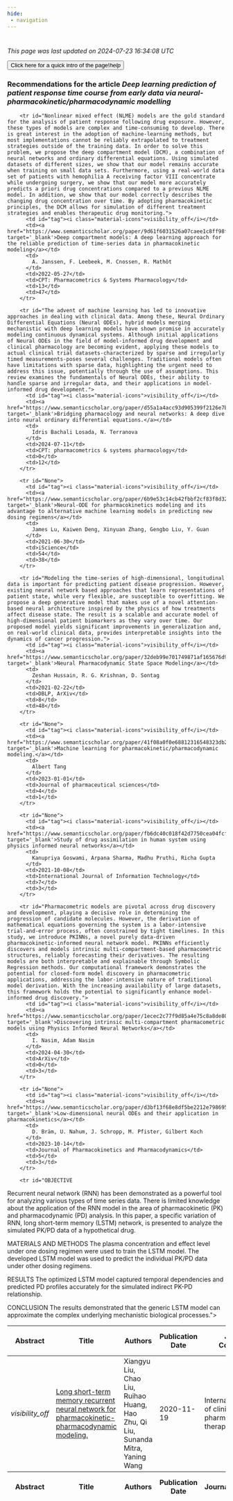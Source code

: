 ```yaml
---
hide:
 - navigation
---
```

<!DOCTYPE html>
#
<html lang="en">
<head>
  <meta charset="utf-8">
</head>

<body>
  <p>
  <i class="footer">This page was last updated on 2024-07-23 16:34:08 UTC</i>
  </p>
  
  <div class="note info" onclick="startIntro()">
    <p>
      <button type="button" class="buttons">
        <div style="display: flex; align-items: center;">
        Click here for a quick intro of the page! <i class="material-icons">help</i>
        </div>
      </button>
    </p>
  </div>

  <p>
  <h3 data-intro='Recommendations for the article'>
    Recommendations for the article <i>Deep learning prediction of patient response time course from early data via neural-pharmacokinetic/pharmacodynamic modelling</i>
  </h3>
  <table id="table1" class="display wrap" style="width:100%">
  <thead>
    <tr>
        <th data-intro='Click to view the abstract (if available)'>Abstract</th>
        <th>Title</th>
        <th>Authors</th>
        <th>Publication Date</th>
        <th>Journal/ Conference</th>
        <th>Citation count</th>
        <th data-intro='Highest h-index among the authors'>Highest h-index</th>
    </tr>
  </thead>
  <tbody>
    
        <tr id="Nonlinear mixed effect (NLME) models are the gold standard for the analysis of patient response following drug exposure. However, these types of models are complex and time‐consuming to develop. There is great interest in the adoption of machine‐learning methods, but most implementations cannot be reliably extrapolated to treatment strategies outside of the training data. In order to solve this problem, we propose the deep compartment model (DCM), a combination of neural networks and ordinary differential equations. Using simulated datasets of different sizes, we show that our model remains accurate when training on small data sets. Furthermore, using a real‐world data set of patients with hemophilia A receiving factor VIII concentrate while undergoing surgery, we show that our model more accurately predicts a priori drug concentrations compared to a previous NLME model. In addition, we show that our model correctly describes the changing drug concentration over time. By adopting pharmacokinetic principles, the DCM allows for simulation of different treatment strategies and enables therapeutic drug monitoring.">
          <td id="tag"><i class="material-icons">visibility_off</i></td>
          <td><a href="https://www.semanticscholar.org/paper/9d61f6031526a07caee1c8ff98f7aec3dcc0e8a7" target='_blank'>Deep compartment models: A deep learning approach for the reliable prediction of time‐series data in pharmacokinetic modeling</a></td>
          <td>
            A. Janssen, F. Leebeek, M. Cnossen, R. Mathôt
          </td>
          <td>2022-05-27</td>
          <td>CPT: Pharmacometrics & Systems Pharmacology</td>
          <td>13</td>
          <td>47</td>
        </tr>
    
        <tr id="The advent of machine learning has led to innovative approaches in dealing with clinical data. Among these, Neural Ordinary Differential Equations (Neural ODEs), hybrid models merging mechanistic with deep learning models have shown promise in accurately modeling continuous dynamical systems. Although initial applications of Neural ODEs in the field of model-informed drug development and clinical pharmacology are becoming evident, applying these models to actual clinical trial datasets-characterized by sparse and irregularly timed measurements-poses several challenges. Traditional models often have limitations with sparse data, highlighting the urgent need to address this issue, potentially through the use of assumptions. This review examines the fundamentals of Neural ODEs, their ability to handle sparse and irregular data, and their applications in model-informed drug development.">
          <td id="tag"><i class="material-icons">visibility_off</i></td>
          <td><a href="https://www.semanticscholar.org/paper/d55a1a4acc93d905399f2126e7beb524fd64ec38" target='_blank'>Bridging pharmacology and neural networks: A deep dive into neural ordinary differential equations.</a></td>
          <td>
            Idris Bachali Losada, N. Terranova
          </td>
          <td>2024-07-11</td>
          <td>CPT: pharmacometrics & systems pharmacology</td>
          <td>0</td>
          <td>12</td>
        </tr>
    
        <tr id="None">
          <td id="tag"><i class="material-icons">visibility_off</i></td>
          <td><a href="https://www.semanticscholar.org/paper/6b9e53c14cb42fbbf2cf83f8d3216cae3454e22f" target='_blank'>Neural-ODE for pharmacokinetics modeling and its advantage to alternative machine learning models in predicting new dosing regimens</a></td>
          <td>
            James Lu, Kaiwen Deng, Xinyuan Zhang, Gengbo Liu, Y. Guan
          </td>
          <td>2021-06-30</td>
          <td>iScience</td>
          <td>54</td>
          <td>38</td>
        </tr>
    
        <tr id="Modeling the time-series of high-dimensional, longitudinal data is important for predicting patient disease progression. However, existing neural network based approaches that learn representations of patient state, while very flexible, are susceptible to overfitting. We propose a deep generative model that makes use of a novel attention-based neural architecture inspired by the physics of how treatments affect disease state. The result is a scalable and accurate model of high-dimensional patient biomarkers as they vary over time. Our proposed model yields significant improvements in generalization and, on real-world clinical data, provides interpretable insights into the dynamics of cancer progression.">
          <td id="tag"><i class="material-icons">visibility_off</i></td>
          <td><a href="https://www.semanticscholar.org/paper/32deb99e701749871af165676d9321642b1bd738" target='_blank'>Neural Pharmacodynamic State Space Modeling</a></td>
          <td>
            Zeshan Hussain, R. G. Krishnan, D. Sontag
          </td>
          <td>2021-02-22</td>
          <td>DBLP, ArXiv</td>
          <td>8</td>
          <td>48</td>
        </tr>
    
        <tr id="None">
          <td id="tag"><i class="material-icons">visibility_off</i></td>
          <td><a href="https://www.semanticscholar.org/paper/41f08a0f0e68812316548323db2b809f94474314" target='_blank'>Machine learning for pharmacokinetic/pharmacodynamic modeling.</a></td>
          <td>
            Albert Tang
          </td>
          <td>2023-01-01</td>
          <td>Journal of pharmaceutical sciences</td>
          <td>4</td>
          <td>1</td>
        </tr>
    
        <tr id="None">
          <td id="tag"><i class="material-icons">visibility_off</i></td>
          <td><a href="https://www.semanticscholar.org/paper/fb6dc40c018f42d7750cea04fcf109340b5b508a" target='_blank'>Study of drug assimilation in human system using physics informed neural networks</a></td>
          <td>
            Kanupriya Goswami, Arpana Sharma, Madhu Pruthi, Richa Gupta
          </td>
          <td>2021-10-08</td>
          <td>International Journal of Information Technology</td>
          <td>7</td>
          <td>3</td>
        </tr>
    
        <tr id="Pharmacometric models are pivotal across drug discovery and development, playing a decisive role in determining the progression of candidate molecules. However, the derivation of mathematical equations governing the system is a labor-intensive trial-and-error process, often constrained by tight timelines. In this study, we introduce PKINNs, a novel purely data-driven pharmacokinetic-informed neural network model. PKINNs efficiently discovers and models intrinsic multi-compartment-based pharmacometric structures, reliably forecasting their derivatives. The resulting models are both interpretable and explainable through Symbolic Regression methods. Our computational framework demonstrates the potential for closed-form model discovery in pharmacometric applications, addressing the labor-intensive nature of traditional model derivation. With the increasing availability of large datasets, this framework holds the potential to significantly enhance model-informed drug discovery.">
          <td id="tag"><i class="material-icons">visibility_off</i></td>
          <td><a href="https://www.semanticscholar.org/paper/1ecec2c77f9d85a4e75c8a8de808c4d916ca0015" target='_blank'>Discovering intrinsic multi-compartment pharmacometric models using Physics Informed Neural Networks</a></td>
          <td>
            I. Nasim, Adam Nasim
          </td>
          <td>2024-04-30</td>
          <td>ArXiv</td>
          <td>0</td>
          <td>3</td>
        </tr>
    
        <tr id="None">
          <td id="tag"><i class="material-icons">visibility_off</i></td>
          <td><a href="https://www.semanticscholar.org/paper/d3bf13f68e8df5be2212e7986959d08cd4995221" target='_blank'>Low-dimensional neural ODEs and their application in pharmacokinetics</a></td>
          <td>
            D. Bräm, U. Nahum, J. Schropp, M. Pfister, Gilbert Koch
          </td>
          <td>2023-10-14</td>
          <td>Journal of Pharmacokinetics and Pharmacodynamics</td>
          <td>5</td>
          <td>3</td>
        </tr>
    
        <tr id="OBJECTIVE
Recurrent neural network (RNN) has been demonstrated as a powerful tool for analyzing various types of time series data. There is limited knowledge about the application of the RNN model in the area of pharmacokinetic (PK) and pharmacodynamic (PD) analysis. In this paper, a specific variation of RNN, long short-term memory (LSTM) network, is presented to analyze the simulated PK/PD data of a hypothetical drug.


MATERIALS AND METHODS
The plasma concentration and effect level under one dosing regimen were used to train the LSTM model. The developed LSTM model was used to predict the individual PK/PD data under other dosing regimens.


RESULTS
The optimized LSTM model captured temporal dependencies and predicted PD profiles accurately for the simulated indirect PK-PD relationship.


CONCLUSION
The results demonstrated that the generic LSTM model can approximate the complex underlying mechanistic biological processes.">
          <td id="tag"><i class="material-icons">visibility_off</i></td>
          <td><a href="https://www.semanticscholar.org/paper/0958b4b6374156235658f31c6667913e86a26b17" target='_blank'>Long short-term memory recurrent neural network for pharmacokinetic-pharmacodynamic modeling.</a></td>
          <td>
            Xiangyu Liu, Chao Liu, Ruihao Huang, Hao Zhu, Qi Liu, Sunanda Mitra, Yaning Wang
          </td>
          <td>2020-11-19</td>
          <td>International journal of clinical pharmacology and therapeutics</td>
          <td>23</td>
          <td>31</td>
        </tr>
    
  </tbody>
  <tfoot>
    <tr>
        <th>Abstract</th>
        <th>Title</th>
        <th>Authors</th>
        <th>Publication Date</th>
        <th>Journal/Conference</th>
        <th>Citation count</th>
        <th>Highest h-index</th>
    </tr>
  </tfoot>
  </table>
  </p>

</body>

<script>
var dataTableOptions = {
        initComplete: function () {
        this.api()
            .columns()
            .every(function () {
                let column = this;
 
                // Create select element
                let select = document.createElement('select');
                select.add(new Option(''));
                column.footer().replaceChildren(select);
 
                // Apply listener for user change in value
                select.addEventListener('change', function () {
                    column
                        .search(select.value, {exact: true})
                        .draw();
                });

                // keep the width of the select element same as the column
                select.style.width = '100%';
 
                // Add list of options
                column
                    .data()
                    .unique()
                    .sort()
                    .each(function (d, j) {
                        select.add(new Option(d));
                    });
            });
    },
    scrollX: false,
    scrollCollapse: true,
    paging: true,
    fixedColumns: true,
    columnDefs: [
        {"className": "dt-center", "targets": "_all"},
        // set width for both columns 0 and 1 as 25%
        { width: '5%', targets: 0 },
        { width: '25%', targets: 1 },
        { width: '20%', targets: 2 },
        { width: '10%', targets: 3 },
        { width: '20%', targets: 4 }

      ],
    pageLength: 10,
    layout: {
        topStart: {
            buttons: ['copy', 'csv', 'excel', 'pdf', 'print']
        }
    }
  }
  new DataTable('#table1', dataTableOptions);
  
  var table = $('#table1').DataTable();
  $('#table1 tbody').on('click', 'td:first-child', function () {
    var tr = $(this).closest('tr');
    var row = table.row( tr );

    var rowId = tr.attr('id');
    // alert(rowId);

    if (row.child.isShown()) {
      // This row is already open - close it.
      row.child.hide();
      tr.removeClass('shown');
      tr.find('td:first-child').html('<i class="material-icons">visibility_off</i>');
    } else {
      // Open row.
      // row.child('foo').show();
      var content = '<div class="child-row-content"><strong>Abstract:</strong> ' + rowId + '</div>';
      row.child(content).show();
      tr.addClass('shown');
      tr.find('td:first-child').html('<i class="material-icons">visibility</i>');
    }
  });
</script>
<style>
  .child-row-content {
    text-align: justify;
    text-justify: inter-word;
    word-wrap: break-word; /* Ensure long words are broken */
    white-space: normal; /* Ensure text wraps to the next line */
    max-width: 100%; /* Ensure content does not exceed the table width */
    padding: 10px; /* Optional: add some padding for better readability */
    /* font size */
    font-size: small;
  }
</style>
</html>